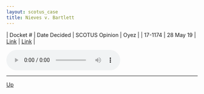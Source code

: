 ```yaml
---
layout: scotus_case
title: Nieves v. Bartlett
---
```


| Docket # | Date Decided | SCOTUS Opinion | Oyez |
| 17-1174 | 28 May 19 | [Link](https://www.supremecourt.gov/opinions/18pdf/587us2r41_5pk7.pdf) | [Link](https://www.oyez.org/cases/2018/17-1174) |

<audio controls>
   <source src='./resources/17-1174.mp3' type='audio/mpeg'>
</audio>

<object data='./resources/17-1174.pdf' type='application/pdf'></object>

---

[Up](./README.md)